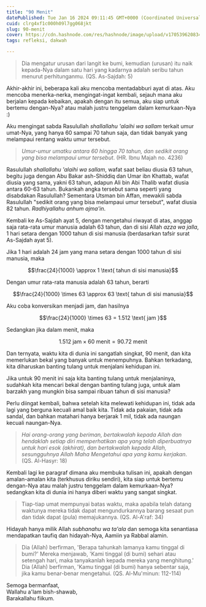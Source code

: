 ```yaml
---
title: "90 Menit"
datePublished: Tue Jan 16 2024 09:11:45 GMT+0000 (Coordinated Universal Time)
cuid: clrg4xf1c000h09l7gg068jkt
slug: 90-menit
cover: https://cdn.hashnode.com/res/hashnode/image/upload/v1705396208349/0ad4f6a2-6362-44e1-b354-f44b9b78114a.jpeg
tags: refleksi, dakwah

---
```


> Dia mengatur urusan dari langit ke bumi, kemudian (urusan) itu naik kepada-Nya dalam satu hari yang kadarnya adalah seribu tahun menurut perhitunganmu. (QS. As-Sajdah: 5)

Akhir-akhir ini, beberapa kali aku mencoba mentadabburi ayat di atas. Aku mencoba menerka-nerka, mengingat-ingat kembali, sejauh mana aku berjalan kepada kebaikan, apakah dengan itu semua, aku siap untuk bertemu dengan-Nya? atau malah justru tenggelam dalam kemurkaan-Nya :)

Aku mengingat sabda Rasulullah *shallallahu 'alaihi wa sallam* terkait umur umat-Nya, yang hanya 60 sampai 70 tahun saja, dan tidak banyak yang melampaui rentang waktu umur tersebut.

> *Umur-umur umatku antara 60 hingga 70 tahun, dan sedikit orang yang bisa melampaui umur tersebut*. (HR. Ibnu Majah no. 4236)

Rasulullah *shallallahu 'alaihi wa sallam*, wafat saat beliau diusia 63 tahun, begitu juga dengan Abu Bakar ash-Shiddiq dan Umar ibn Khattab, wafat diusia yang sama, yakni 63 tahun, adapun Ali bin Abi Thalib wafat diusia antara 60-63 tahun. Bukankah angka tersebut sama seperti yang disabdakan Rasulullah? Sementara Utsman bin Affan, mewakili sabda Rasulullah "sedikit orang yang bisa melampaui umur tersebut", wafat diusia 82 tahun. *Radhiyallahu anhum ajma'in*.

Kembali ke As-Sajdah ayat 5, dengan mengetahui riwayat di atas, anggap saja rata-rata umur manusia adalah 63 tahun, dan di sisi Allah *azza wa jalla*, 1 hari setara dengan 1000 tahun di sisi manusia (berdasarkan tafsir surat As-Sajdah ayat 5).

Jika 1 hari adalah 24 jam yang mana setara dengan 1000 tahun di sisi manusia, maka

$$\frac{24}{1000} \approx 1 \text{ tahun di sisi manusia}$$

Dengan umur rata-rata manusia adalah 63 tahun, berarti

$$\frac{24}{1000} \times 63 \approx 63 \text{ tahun di sisi manusia}$$

Aku coba konversikan menjadi jam, dan hasilnya

$$\frac{24}{1000} \times 63 = 1.512 \text{ jam }$$

Sedangkan jika dalam menit, maka

$$1.512 \text { jam} \times 60 \text { menit} = 90.72 \text { menit }$$

Dan ternyata, waktu kita di dunia ini sangatlah singkat, 90 menit, dan kita memerlukan bekal yang banyak untuk menempuhnya. Bahkan terkadang, kita diharuskan banting tulang untuk menjalani kehidupan ini.

Jika untuk 90 menit ini saja kita banting tulang untuk menjalaninya, sudahkah kita mencari bekal dengan banting tulang juga, untuk alam barzakh yang mungkin bisa sampai ribuan tahun di sisi manusia?

Perlu diingat kembali, bahwa setelah kita melewati kehidupan ini, tidak ada lagi yang berguna kecuali amal baik kita. Tidak ada pakaian, tidak ada sandal, dan bahkan matahari hanya berjarak 1 mil, tidak ada naungan kecuali naungan-Nya.

> *Hai orang-orang yang beriman, bertakwalah kepada Allah dan hendaklah setiap diri memperhatikan apa yang telah diperbuatnya untuk hari esok (akhirat), dan bertakwalah kepada Allah, sesungguhnya Allah Maha Mengetahui apa yang kamu kerjakan*. (QS. Al-Hasyr: 18)

Kembali lagi ke paragraf dimana aku membuka tulisan ini, apakah dengan amalan-amalan kita (terkhusus diriku sendiri), kita siap untuk bertemu dengan-Nya atau malah justru tenggelam dalam kemurkaan-Nya? sedangkan kita di dunia ini hanya diberi waktu yang sangat singkat.

> Tiap-tiap umat mempunyai batas waktu, maka apabila telah datang waktunya mereka tidak dapat mengundurkannya barang sesaat pun dan tidak dapat (pula) memajukannya. (QS. Al-A'raf: 34)

Hidayah hanya milik Allah *subhanahu wa ta'ala* dan semoga kita senantiasa mendapatkan taufiq dan hidayah-Nya, Aamiin ya Rabbal alamin.

> Dia (Allah) berfirman, 'Berapa tahunkah lamanya kamu tinggal di bumi?' Mereka menjawab, 'Kami tinggal (di bumi) sehari atau setengah hari, maka tanyakanlah kepada mereka yang menghitung.' Dia (Allah) berfirman, 'Kamu tinggal (di bumi) hanya sebentar saja, jika kamu benar-benar mengetahui. (QS. Al-Mu'minun: 112-114)

Semoga bermanfaat,  
Wallahu a'lam bish-shawab,  
Barakallahu fiikum.